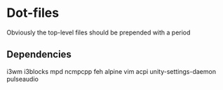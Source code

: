 # Dot-files

Obviously the top-level files should be prepended with a period

## Dependencies
i3wm
i3blocks
mpd
ncmpcpp
feh
alpine
vim
acpi
unity-settings-daemon
pulseaudio
